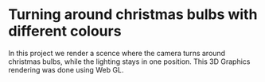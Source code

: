 # Turning around christmas bulbs with different colours

In this project we render a scence where the camera turns around christmas bulbs, while the lighting stays in one position.
This 3D Graphics rendering was done using Web GL. 

